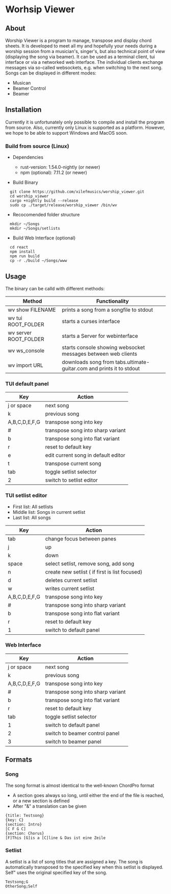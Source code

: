 # Worhsip Viewer

## About

Worship Viewer is a program to manage, transpose and display chord sheets.
It is developed to meet all my and hopefully your needs during a worship session from a musician's, singer's, but also technical point of view (displaying the song via beamer).
It can be used as a terminal client, tui interface or via a networked web interface.
The individual clients exchange messages via so-called websockets, e.g. when switching to the next song.
Songs can be displayed in different modes:

- Musican
- Beamer Control
- Beamer

## Installation

Currently it is unfortunately only possible to compile and install the program from source.
Also, currently only Linux is supported as a platform. However, we hope to be able to support Windows and MacOS soon.

### Build from source (Linux)

- Dependencies

  - rust-version: 1.54.0-nightly (or newer)
  - npm (optional): 7.11.2 (or newer)

- Build Binary

```
  git clone https://github.com/xilefmusics/worship_viewer.git
  cd worship_viewer
  cargo +nightly build --release
  sudo cp ./target/release/worship_viewer /bin/wv
```

- Recocomended folder structure

```
  mkdir ~/Songs
  mkdir ~/Songs/setlists
```

- Build Web Interface (optional)

```
  cd react
  npm install
  npm run build
  cp -r ./build ~/Songs/www
```

## Usage

The binary can be calld with different methods:

| Method                | Functionality                                                        |
| --------------------- | -------------------------------------------------------------------- |
| wv show FILENAME      | prints a song from a songfile to stdout                              |
| wv tui ROOT_FOLDER    | starts a curses interface                                            |
| wv server ROOT_FOLDER | starts a Server for webinterface                                     |
| wv ws_console         | starts console showing websocket messages between web clients        |
| wv import URL         | downloads song from tabs.ultimate-guitar.com and prints it to stdout |

### TUI default panel

| Key           | Action                              |
| ------------- | ----------------------------------- |
| j or space    | next song                           |
| k             | previous song                       |
| A,B,C,D,E,F,G | transpose song into key             |
| #             | transpose song into sharp variant   |
| b             | transpose song into flat variant    |
| r             | reset to default key                |
| e             | edit current song in default editor |
| t             | transpose current song              |
| tab           | toggle setlist selector             |
| 2             | switch to setlist editor            |

### TUI setlist editor

- First list: All setlists
- Middle list: Songs in current setlist
- Last list: All songs

| Key           | Action                                         |
| ------------- | ---------------------------------------------- |
| tab           | change focus between panes                     |
| j             | up                                             |
| k             | down                                           |
| space         | select setlist, remove song, add song          |
| n             | create new setlist ( if first is list focused) |
| d             | deletes current setlist                        |
| w             | writes current setlist                         |
| A,B,C,D,E,F,G | transpose song into key                        |
| #             | transpose song into sharp variant              |
| b             | transpose song into flat variant               |
| r             | reset to default key                           |
| 1             | switch to default panel                        |

### Web Interface

| Key           | Action                            |
| ------------- | --------------------------------- |
| j or space    | next song                         |
| k             | previous song                     |
| A,B,C,D,E,F,G | transpose song into key           |
| #             | transpose song into sharp variant |
| b             | transpose song into flat variant  |
| r             | reset to default key              |
| tab           | toggle setlist selector           |
| 1             | switch to default panel           |
| 2             | switch to beamer control panel    |
| 3             | switch to beamer panel            |

## Formats

### Song

The song format is almost identical to the well-known ChordPro format

- A section goes always so long, until either the end of the file is reached, or a new section is defined
- After "&" a translation can be given

```
{title: Testsong}
{key: C}
{section: Intro}
[C F G C]
{section: Chorus}
[F]This [G]is a [C]line & Das ist eine Zeile
```

### Setlist

A setlist is a list of song titles that are assigned a key.
The song is automatically transposed to the specified key when this setlist is displayed.
Self" uses the original specified key of the song.

```
Testsong;G
OtherSong;Self
```
